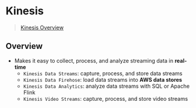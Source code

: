 # Kinesis
> [Kinesis Overview](#Overview)  


## Overview
- Makes it easy to collect, process, and analyze streaming data in **real-time**
    - `Kinesis Data Streams`: capture, process, and store data streams
    - `Kinesis Data Firehose`: load data streams into **AWS data stores**
    - `Kinesis Data Analytics`: analyze data streams with SQL or Apache Flink
    - `Kinesis Video Streams`: capture, process, and store video streams